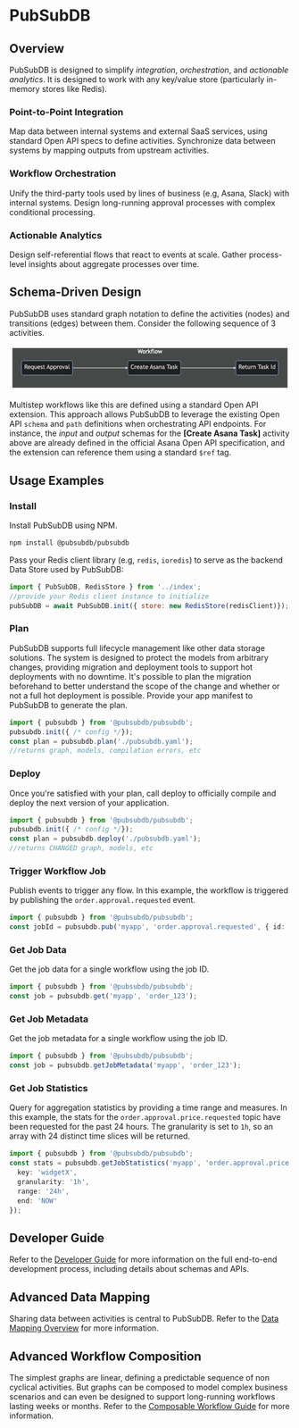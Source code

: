 # PubSubDB
## Overview
PubSubDB is designed to simplify *integration*, *orchestration*, and *actionable analytics*. It is designed to work with any key/value store (particularly in-memory stores like Redis).

### Point-to-Point Integration
Map data between internal systems and external SaaS services, using standard Open API specs to define activities. Synchronize data between systems by mapping outputs from upstream activities.

### Workflow Orchestration
Unify the third-party tools used by lines of business (e.g, Asana, Slack) with internal systems. Design long-running approval processes with complex conditional processing.

### Actionable Analytics
Design self-referential flows that react to events at scale. Gather process-level insights about aggregate processes over time.

## Schema-Driven Design
PubSubDB uses standard graph notation to define the activities (nodes) and transitions (edges) between them. Consider the following sequence of 3 activities.

![Multistep Workflow](./docs/img/workflow.png)

Multistep workflows like this are defined using a standard Open API extension. This approach allows PubSubDB to leverage the existing Open API `schema` and `path` definitions when orchestrating API endpoints. For instance, the *input* and *output* schemas for the **[Create Asana Task]** activity above are already defined in the official Asana Open API specification, and the extension can reference them using a standard `$ref` tag.

## Usage Examples

### Install
Install PubSubDB using NPM.

```bash
npm install @pubsubdb/pubsubdb
```

Pass your Redis client library (e.g, `redis`, `ioredis`) to serve as the backend Data Store used by PubSubDB:

```javascript
import { PubSubDB, RedisStore } from '../index';
//provide your Redis client instance to initialize
pubSubDB = await PubSubDB.init({ store: new RedisStore(redisClient)});
```

### Plan
PubSubDB supports full lifecycle management like other data storage solutions. The system is designed to protect the models from arbitrary changes, providing migration and deployment tools to support hot deployments with no downtime. It's possible to plan the migration beforehand to better understand the scope of the change and whether or not a full hot deployment is possible. Provide your app manifest to PubSubDB to generate the plan.

```typescript
import { pubsubdb } from '@pubsubdb/pubsubdb';
pubsubdb.init({ /* config */});
const plan = pubsubdb.plan('./pubsubdb.yaml');
//returns graph, models, compilation errors, etc
```

### Deploy
Once you're satisfied with your plan, call deploy to officially compile and deploy the next version of your application.

```typescript
import { pubsubdb } from '@pubsubdb/pubsubdb';
pubsubdb.init({ /* config */});
const plan = pubsubdb.deploy('./pubsubdb.yaml');
//returns CHANGED graph, models, etc
```

### Trigger Workflow Job
Publish events to trigger any flow. In this example, the workflow is triggered by publishing the `order.approval.requested` event.

```ts
import { pubsubdb } from '@pubsubdb/pubsubdb';
const jobId = pubsubdb.pub('myapp', 'order.approval.requested', { id: 'order_123', price: 47.99 });
```

### Get Job Data
Get the job data for a single workflow using the job ID.

```ts
import { pubsubdb } from '@pubsubdb/pubsubdb';
const job = pubsubdb.get('myapp', 'order_123');
```

### Get Job Metadata
Get the job metadata for a single workflow using the job ID.

```ts
import { pubsubdb } from '@pubsubdb/pubsubdb';
const job = pubsubdb.getJobMetadata('myapp', 'order_123');
```

### Get Job Statistics
Query for aggregation statistics by providing a time range and measures. In this example, the stats for the `order.approval.price.requested` topic have been requested for the past 24 hours. The granularity is set to `1h`, so an array with 24 distinct time slices will be returned.

```ts
import { pubsubdb } from '@pubsubdb/pubsubdb';
const stats = pubsubdb.getJobStatistics('myapp', 'order.approval.price.requested', {
  key: 'widgetX',
  granularity: '1h',
  range: '24h',
  end: 'NOW'
});
```

## Developer Guide
Refer to the [Developer Guide](./docs/developer_guide.md) for more information on the full end-to-end development process, including details about schemas and APIs.

## Advanced Data Mapping
Sharing data between activities is central to PubSubDB. Refer to the [Data Mapping Overview](./docs/data_mapping.md) for more information.

## Advanced Workflow Composition
The simplest graphs are linear, defining a predictable sequence of non cyclical activities. But graphs can be composed to model complex business scenarios and can even be designed to support long-running workflows lasting weeks or months. Refer to the [Composable Workflow Guide](./docs/composable_workflow.md) for more information.